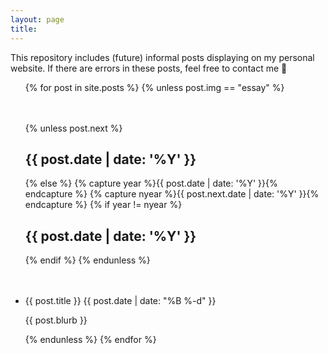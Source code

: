 ```yaml
---
layout: page
title: 
---
```

This repository includes (future) informal posts displaying on my personal website. 
If there are errors in these posts, feel free to contact me 🤗

<ul class="posts">
  {% for post in site.posts %}
    {% unless post.img == "essay" %}
      <div style="margin-top:10%;">
      {% unless post.next %}
        <h2>{{ post.date | date: '%Y' }}</h2>
      {% else %}
        {% capture year %}{{ post.date | date: '%Y' }}{% endcapture %}
        {% capture nyear %}{{ post.next.date | date: '%Y' }}{% endcapture %}
        {% if year != nyear %}
          <h2>{{ post.date | date: '%Y' }}</h2>
        {% endif %}
      {% endunless %}
    </div>
      <li itemscope>
        <div style="margin-top:10%;">
          <a href="{{ site.github.url }}{{ post.url }}" style="text-decoration:none;">{{ post.title }}</a>
          <span class="post-date"> {{ post.date | date: "%B %-d" }}</span>
          <!-- {% if post.img == "/assets/chitriangles_vecs.png" %}
            <img src="{{ post.img }}" align="right" width="100">
          {% elsif post.img == "/assets/clock-regular.svg" %}
            <img src="{{ post.img }}" align="right" width="80">
          {% elsif post.img == "/assets/gplvm_parabola_results.png" %}
            <img src="{{ post.img }}" align="right" width="200">
          {% elsif post.img != "" %}
            <img src="{{ post.img }}" align="right" width="150">
          {% else %}
            <img src="/assets/dice-six-solid.svg" align="right" width="40" style="opacity: 0.5;">
          {% endif %} -->
          <p class="post-date">{{ post.blurb }}</p>
        </div>
      </li>
    {% endunless %}
  {% endfor %}
</ul>
